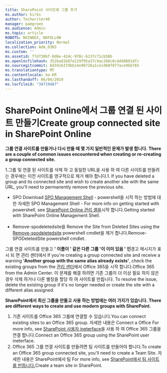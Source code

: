 ```yaml
---
title: SharePoint 사이트에 그룹 추가
ms.author: kirks
author: Techwriter40
manager: pamgreen
ms.audience: Admin
ms.topic: article
ROBOTS: NOINDEX, NOFOLLOW
localization_priority: Normal
ms.collection: Adm_O365
ms.custom: ''
ms.assetid: f7d730bf-0d6e-424c-970c-6137c71cb50b
ms.openlocfilehash: 352bad1b8fe219f95a37c9ac268c6c4dd8801dfc
ms.sourcegitcommit: 6d341637dbb14e90726a1ce1d68f077ace9bb765
ms.translationtype: MT
ms.contentlocale: ko-KR
ms.lasthandoff: 06/04/2019
ms.locfileid: "34719487"
---
```

# <a name="create-group-connected-site-in-sharepoint-online"></a><span data-ttu-id="f2e04-102">SharePoint Online에서 그룹 연결 된 사이트 만들기</span><span class="sxs-lookup"><span data-stu-id="f2e04-102">Create group connected site in SharePoint Online</span></span>

<p><span data-ttu-id="f2e04-103"><strong>그룹 연결 사이트를 만들거나 다시 만들 때 몇 가지 일반적인 문제가 발생 합니다.&nbsp;</strong></span><span class="sxs-lookup"><span data-stu-id="f2e04-103"><strong>There are a couple of common issues encountered when creating or re-creating a group connected site.&nbsp;</strong></span></span></p>  <p><span data-ttu-id="f2e04-104">1.그룹 및 연결 된 사이트를 삭제 하 고 동일한 URL을 사용 하 여 다른 사이트를 만들려는 경우에는 이전 사이트를 영구적으로 제거 해야 합니다.</span><span class="sxs-lookup"><span data-stu-id="f2e04-104">1. If you have deleted a group and its connected site and wish to create another site with the same URL, you'll need to permanently remove the previous site.</span></span></p>  <ul>  <li><span data-ttu-id="f2e04-105">SPO <a title="관리 셸 다운로드</span><span class="sxs-lookup"><span data-stu-id="f2e04-105">Download <a title="SPO Management Shell</span></span>" href="https://support.office.com/en-ie/article/introduction-to-the-sharepoint-online-management-shell-c16941c3-19b4-4710-8056-34c034493429"><span data-ttu-id="f2e04-106">SPO Management Shell</a> - powershell을 시작 하는 방법에 대 한 자세한 <a title="내용은 SharePoint Online 관리 셸을 시작 하기를 참조 하세요.</span><span class="sxs-lookup"><span data-stu-id="f2e04-106">SPO Management Shell</a> - For more info on getting started with powershell, see <a title="Getting started with SharePoint Online Management Shell</span></span>" href="https://docs.microsoft.com/en-us/powershell/module/sharepoint-online/remove-sposite?view=sharepoint-ps"><span data-ttu-id="f2e04-107">SharePoint Online 관리 셸을</a>시작 합니다.</span><span class="sxs-lookup"><span data-stu-id="f2e04-107">Getting started with SharePoint Online Management Shell</a>.</span></span> <br /><br /></li>  <li><span data-ttu-id="f2e04-108">Remove-spodeletedsite을 <a title="사용 하 여 삭제 된 사이트에서 사이트 제거</span><span class="sxs-lookup"><span data-stu-id="f2e04-108">Remove the Site from Deleted Sites using the <a title="Remove-SPODeletedSite</span></span>" href="https://docs.microsoft.com/en-us/powershell/module/sharepoint-online/remove-sposite?view=sharepoint-ps"><span data-ttu-id="f2e04-109">Remove-spodeletedsite</a> powershell cmdlet을 제거 합니다.</span><span class="sxs-lookup"><span data-stu-id="f2e04-109">Remove-SPODeletedSite</a> powershell cmdlet.</span></span></li>  </ul>  <p><span data-ttu-id="f2e04-110">그룹 연결 사이트를 만들고 <strong>' 이름이 ' 같은 다른 그룹 '이 이미 있음 ' 인</strong>경고 메시지가 표시 되 면 관리 센터에서 <a title="Office 365의 기존 그룹을 확인 합니다.</span><span class="sxs-lookup"><span data-stu-id="f2e04-110">If you're creating a group connected site and receive a warning <strong>'Another group with the same alias already exists'</strong>, check the existing groups from the <a title="Office 365 from the Admin Center</span></span>" href="https://admin.microsoft.com/Adminportal/Home?source=applauncher#/groups"><span data-ttu-id="f2e04-111">관리 센터</a>에서 Office 365을 시작 합니다.</span><span class="sxs-lookup"><span data-stu-id="f2e04-111">Office 365 from the Admin Center</a>.</span></span> <span data-ttu-id="f2e04-112">이 문제를 해결 하려면 기존 그룹이 더 이상 필요 하지 않은 경우 삭제 하거나 다른 별칭을 할당 하 여 사이트를 만듭니다.&nbsp;</span><span class="sxs-lookup"><span data-stu-id="f2e04-112">To resolve the issue, delete the existing group if it's no longer needed or create the site with a different alias assigned.&nbsp;</span></span></p>  <p><span data-ttu-id="f2e04-113"><strong>SharePoint에서 최신 그룹을 만들고 사용 하는 방법에는 여러 가지가 있습니다.&nbsp;</strong></span><span class="sxs-lookup"><span data-stu-id="f2e04-113"><strong>There are different ways to create and use modern groups with SharePoint.&nbsp;</strong></span></span></p>  <ol>  <li><span data-ttu-id="f2e04-114">기존 사이트를 Office 365 그룹에 연결할 수 있습니다.</span><span class="sxs-lookup"><span data-stu-id="f2e04-114">You can connect existing sites to an Office 365 group.</span></span> <span data-ttu-id="f2e04-115">자세한 내용은 Connect a Office <a title="365 Group using SharePoint user ineterface을 참조 하십시오.</span><span class="sxs-lookup"><span data-stu-id="f2e04-115">For more info, see <a title="Connect an Office 365 group using the SharePoint user ineterface</span></span>" href="https://docs.microsoft.com/en-us/sharepoint/dev/transform/modernize-connect-to-office365-group#connect-an-office-365-group-using-the-sharepoint-user-interface"><span data-ttu-id="f2e04-116">SharePoint 사용자 ineterface</a>을 사용 하 여 Office 365 그룹을 연결 합니다.</span><span class="sxs-lookup"><span data-stu-id="f2e04-116">Connect an Office 365 group using the SharePoint user ineterface</a>.</span></span></li>  <li><span data-ttu-id="f2e04-117">Office 365 그룹 연결 사이트를 만들려면 팀 사이트를 만들어야 합니다.</span><span class="sxs-lookup"><span data-stu-id="f2e04-117">To create an Office 365 group connected site, you'll need to create a Team Site.</span></span> <span data-ttu-id="f2e04-118">자세한 내용은 SharePoint에서 팀 <a title="사이트 만들기를 참조 하세요.</span><span class="sxs-lookup"><span data-stu-id="f2e04-118">For more info, see <a title="Create a team site in SharePoint</span></span>" href="https://support.office.com/en-us/article/create-a-team-site-in-sharepoint-ef10c1e7-15f3-42a3-98aa-b5972711777d"><span data-ttu-id="f2e04-119">SharePoint에서 팀 사이트를 만듭니다.</a></span><span class="sxs-lookup"><span data-stu-id="f2e04-119">Create a team site in SharePoint.</a></span></span></li>  </ol>

